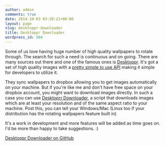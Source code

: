 ```yaml
---
author: admin
comments: true
date: 2014-10-03 03:20:21+00:00
layout: page
slug: desktoppr-downloader
title: Desktoppr Downloader
wordpress_id: 584
---
```


Some of us love having huge number of high quality wallpapers to rotate through. The search for such a need is continuous and on going. There are many sources out there and one of the famous ones is [Desktoppr](https://www.desktoppr.co/). It's got a set of high quality images with a [pretty simple to use API](https://www.desktoppr.co/api#wallpapers) making it simple for developers to utilize it.

They sync wallpapers to dropbox allowing you to get images automatically on your machine. But if you're like me and don't have free space on your dropbox account, you might want to download images directly. In such a case you can use [Desktoprr Downloader](https://github.com/JAnderton/desktoppr-downloader), a script that downloads images which are at least your resolution and of the same aspect ratio to your machine. Post this, you can tell your Windows/Mac (Linux too if your distribution has the rotating wallpapers feature built in)

It's a work in development and more features will be added as time goes on. I'd be more than happy to take suggestions. :)

[Desktoppr Downloader on GitHub](https://github.com/JAnderton/desktoppr-downloader)


## 
